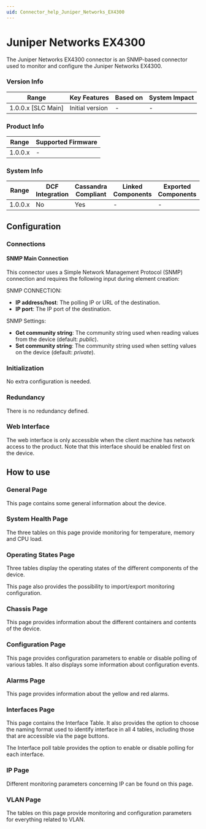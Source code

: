 ```yaml
---
uid: Connector_help_Juniper_Networks_EX4300
---
```


# Juniper Networks EX4300

The Juniper Networks EX4300 connector is an SNMP-based connector used to monitor and configure the Juniper Networks EX4300.

### Version Info

| Range                | Key Features     | Based on     | System Impact     |
|----------------------|------------------|--------------|-------------------|
| 1.0.0.x [SLC Main]   | Initial version  | -            | -                 |

### Product Info

| Range     | Supported Firmware     |
|-----------|------------------------|
| 1.0.0.x   | -                      |

### System Info

| Range     | DCF Integration     | Cassandra Compliant     | Linked Components     | Exported Components     |
|-----------|---------------------|-------------------------|-----------------------|-------------------------|
| 1.0.0.x   | No                  | Yes                     | -                     | -                       |

## Configuration

### Connections

#### SNMP Main Connection

This connector uses a Simple Network Management Protocol (SNMP) connection and requires the following input during element creation:

SNMP CONNECTION:

- **IP address/host**: The polling IP or URL of the destination.
- **IP port**: The IP port of the destination.

SNMP Settings:

- **Get community string**: The community string used when reading values from the device (default: *public*).
- **Set community string**: The community string used when setting values on the device (default: *private*).

### Initialization

No extra configuration is needed.

### Redundancy

There is no redundancy defined.

### Web Interface

The web interface is only accessible when the client machine has network access to the product. Note that this interface should be enabled first on the device.

## How to use

### General Page

This page contains some general information about the device.

### System Health Page

The three tables on this page provide monitoring for temperature, memory and CPU load.

### Operating States Page

Three tables display the operating states of the different components of the device.

This page also provides the possibility to import/export monitoring configuration.

### Chassis Page

This page provides information about the different containers and contents of the device.

### Configuration Page

This page provides configuration parameters to enable or disable polling of various tables.
It also displays some information about configuration events.

### Alarms Page

This page provides information about the yellow and red alarms.

### Interfaces Page

This page contains the Interface Table. It also provides the option to choose the naming format used to identify interface in all 4 tables, including those that are accessible via the page buttons.

The Interface poll table provides the option to enable or disable polling for each interface.

### IP Page

Different monitoring parameters concerning IP can be found on this page.

### VLAN Page

The tables on this page provide monitoring and configuration parameters for everything related to VLAN.

